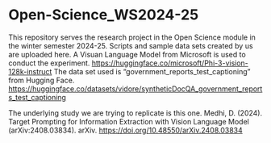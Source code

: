 # Open-Science_WS2024-25
This repository serves the research project in the Open Science module in the winter semester 2024-25. Scripts and sample data sets created by us are uploaded here.
A Visuan Language Model from Microsoft is used to conduct the experiment. https://huggingface.co/microsoft/Phi-3-vision-128k-instruct 
The data set used is “government_reports_test_captioning” from Hugging Face. https://huggingface.co/datasets/vidore/syntheticDocQA_government_reports_test_captioning 

The underlying study we are trying to replicate is this one.    Medhi, D. (2024). Target Prompting for Information Extraction with Vision Language Model (arXiv:2408.03834). arXiv. https://doi.org/10.48550/arXiv.2408.03834 
